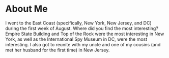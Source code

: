# About Me
I went to the East Coast (specifically, New York, New Jersey, and DC) during the first week of August.
Where did you find the most interesting?
Empire State Building and Top of the Rock were the most interesting in New York, as well as the International Spy Museum in DC, were the most interesting. I also got to reunite with my uncle and one of my cousins (and met her husband for the first time) in New Jersey.